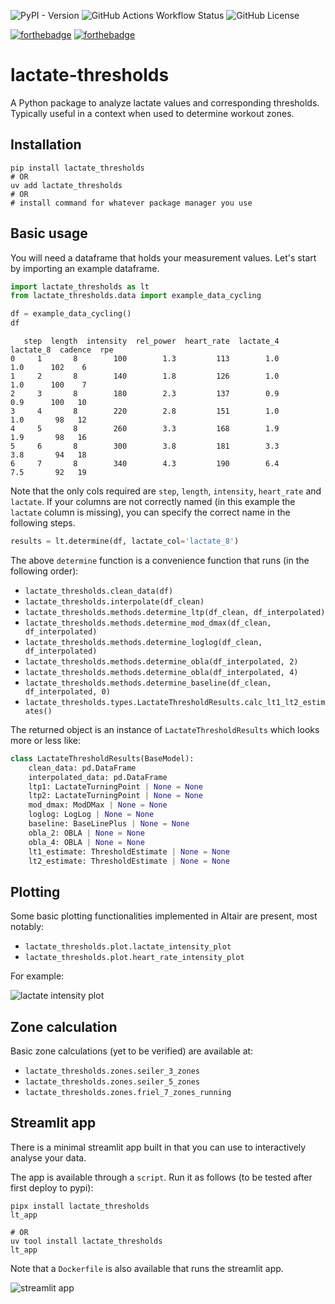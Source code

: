 
![PyPI - Version](https://img.shields.io/pypi/v/lactate-thresholds)
![GitHub Actions Workflow Status](https://img.shields.io/github/actions/workflow/status/bart6114/lactate-thresholds/ci.yaml)
![GitHub License](https://img.shields.io/github/license/bart6114/lactate-thresholds)

[![forthebadge](https://forthebadge.com/images/badges/made-in-python.svg)](https://forthebadge.com)
[![forthebadge](https://forthebadge.com/images/badges/approved-by-my-mom.svg)](https://forthebadge.com)



# lactate-thresholds

A Python package to analyze lactate values and corresponding thresholds. Typically useful in a context when used to determine workout zones.

## Installation

```shell
pip install lactate_thresholds
# OR
uv add lactate_thresholds
# OR 
# install command for whatever package manager you use
```

## Basic usage

You will need a dataframe that holds your measurement values. Let's start by importing an example dataframe.

```python
import lactate_thresholds as lt
from lactate_thresholds.data import example_data_cycling

df = example_data_cycling()
df
```

```shell
   step  length  intensity  rel_power  heart_rate  lactate_4  lactate_8  cadence  rpe
0     1       8        100        1.3         113        1.0        1.0      102    6
1     2       8        140        1.8         126        1.0        1.0      100    7
2     3       8        180        2.3         137        0.9        0.9      100   10
3     4       8        220        2.8         151        1.0        1.0       98   12
4     5       8        260        3.3         168        1.9        1.9       98   16
5     6       8        300        3.8         181        3.3        3.8       94   18
6     7       8        340        4.3         190        6.4        7.5       92   19
```

Note that the only cols required are `step`, `length`, `intensity`, `heart_rate` and `lactate`.
If your columns are not correctly named (in this example the `lactate` column is missing), you can specify the correct name in the following steps.


```python 
results = lt.determine(df, lactate_col='lactate_8')
```

The above `determine` function is a convenience function that runs (in the following order):
- `lactate_thresholds.clean_data(df)`
- `lactate_thresholds.interpolate(df_clean)`
- `lactate_thresholds.methods.determine_ltp(df_clean, df_interpolated)`
- `lactate_thresholds.methods.determine_mod_dmax(df_clean, df_interpolated)`
- `lactate_thresholds.methods.determine_loglog(df_clean, df_interpolated)`
- `lactate_thresholds.methods.determine_obla(df_interpolated, 2)`
- `lactate_thresholds.methods.determine_obla(df_interpolated, 4)`
- `lactate_thresholds.methods.determine_baseline(df_clean, df_interpolated, 0)`
- `lactate_thresholds.types.LactateThresholdResults.calc_lt1_lt2_estimates()`


The returned object is an instance of `LactateThresholdResults` which looks more or less like:

```python
class LactateThresholdResults(BaseModel):
    clean_data: pd.DataFrame
    interpolated_data: pd.DataFrame
    ltp1: LactateTurningPoint | None = None
    ltp2: LactateTurningPoint | None = None
    mod_dmax: ModDMax | None = None
    loglog: LogLog | None = None
    baseline: BaseLinePlus | None = None
    obla_2: OBLA | None = None
    obla_4: OBLA | None = None
    lt1_estimate: ThresholdEstimate | None = None
    lt2_estimate: ThresholdEstimate | None = None
```

## Plotting

Some basic plotting functionalities implemented in Altair are present, most notably:
* `lactate_thresholds.plot.lactate_intensity_plot` 
* `lactate_thresholds.plot.heart_rate_intensity_plot` 

For example:

![lactate intensity plot](readme/li_viz.png)

## Zone calculation

Basic zone calculations (yet to be verified) are available at:
* `lactate_thresholds.zones.seiler_3_zones` 
* `lactate_thresholds.zones.seiler_5_zones` 
* `lactate_thresholds.zones.friel_7_zones_running` 


## Streamlit app

There is a minimal streamlit app built in that you can use to interactively analyse your data.

The app is available through a `script`. Run it as follows (to be tested after first deploy to pypi):

```shell 
pipx install lactate_thresholds
lt_app

# OR
uv tool install lactate_thresholds
lt_app
```

Note that a `Dockerfile` is also available that runs the streamlit app.


![streamlit app](readme/streamlit.png)